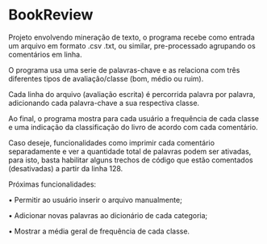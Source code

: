 # BookReview

Projeto envolvendo mineração de texto, o programa recebe como entrada um arquivo em formato .csv .txt, ou similar, pre-processado agrupando os comentários em linha.

O programa usa uma serie de palavras-chave e as relaciona com três diferentes tipos de avaliação/classe (bom, médio ou ruim).

Cada linha do arquivo (avaliação escrita) é percorrida palavra por palavra, adicionando cada palavra-chave a sua respectiva classe.

Ao final, o programa mostra para cada usuário a frequência de cada classe e uma indicação da classificação do livro de acordo com cada comentário.

Caso deseje, funcionalidades como imprimir cada comentário separadamente e ver a quantidade total de palavras podem ser ativadas, para isto, basta habilitar alguns trechos de código que estão comentados (desativadas) a partir da linha 128.

Próximas funcionalidades:

•	Permitir ao usuário inserir o arquivo manualmente;

•	Adicionar novas palavras ao dicionário de cada categoria;

•	Mostrar a média geral de frequência de cada classe.